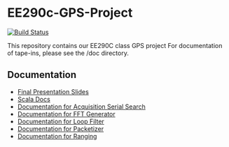 # EE290c-GPS-Project

[![Build Status](https://travis-ci.org/ucberkeley-ee290c/fa18-gps.svg?branch=master)](https://travis-ci.org/ucberkeley-ee290c/fa18-gps)

This repository contains our EE290C class GPS project
For documentation of tape-ins, please see the /doc directory.

## Documentation
- [Final Presentation Slides](http://tinyurl.com/UCB290C-gps)
- [Scala Docs](https://htmlpreview.github.io/?https://github.com/ucberkeley-ee290c/fa18-gps/blob/tracking_doc/scaladocs/index.html)
- [Documentation for Acquisition Serial Search](https://github.com/ucberkeley-ee290c/fa18-gps/blob/master/doc/AcquisitionLoopParallel.md)
- [Documentation for FFT Generator](https://github.com/ucberkeley-ee290c/fa18-gps/blob/master/doc/FFT-Generator.md)
- [Documentation for Loop Filter](https://github.com/ucberkeley-ee290c/fa18-gps/blob/master/doc/Loopfilter3rd.md)
- [Documentation for Packetizer](https://github.com/ucberkeley-ee290c/fa18-gps/blob/master/doc/Packetizer.md)
- [Documentation for Ranging](https://github.com/ucberkeley-ee290c/fa18-gps/blob/master/docRanging.md)
